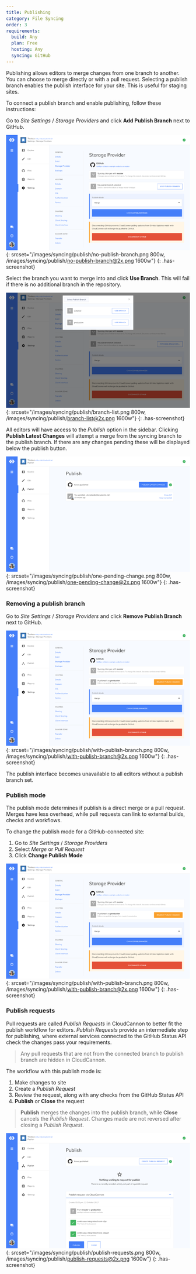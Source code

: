 ```yaml
---
title: Publishing
category: File Syncing
order: 3
requirements:
  build: Any
  plan: Free
  hosting: Any
  syncing: GitHub
---
```


Publishing allows editors to merge changes from one branch to another. You can choose to merge directly or with a pull request. Selecting a publish branch enables the publish interface for your site. This is useful for staging sites.

To connect a publish branch and enable publishing, follow these instructions:

Go to *Site Settings* / *Storage Providers* and click **Add Publish Branch** next to GitHub.

![Storage Providers interface](/images/syncing/publish/no-publish-branch.png){: srcset="/images/syncing/publish/no-publish-branch.png 800w, /images/syncing/publish/no-publish-branch@2x.png 1600w"}
{: .has-screenshot}

Select the branch you want to merge into and click **Use Branch**. This will fail if there is no additional branch in the repository.

![GitHub authentication](/images/syncing/publish/branch-list.png){: srcset="/images/syncing/publish/branch-list.png 800w, /images/syncing/publish/branch-list@2x.png 1600w"}
{: .has-screenshot}

All editors will have access to the *Publish* option in the sidebar. Clicking **Publish Latest Changes** will attempt a merge from the syncing branch to the publish branch. If there are any changes pending these will be displayed below the publish button.

![GitHub authorisation](/images/syncing/publish/one-pending-change.png){: srcset="/images/syncing/publish/one-pending-change.png 800w, /images/syncing/publish/one-pending-change@2x.png 1600w"}
{: .has-screenshot}


### Removing a publish branch

Go to *Site Settings* / *Storage Providers* and click **Remove Publish Branch** next to GitHub.

![Storage Providers interface](/images/syncing/publish/with-publish-branch.png){: srcset="/images/syncing/publish/with-publish-branch.png 800w, /images/syncing/publish/with-publish-branch@2x.png 1600w"}
{: .has-screenshot}

The publish interface becomes unavailable to all editors without a publish branch set.


### Publish mode

The publish mode determines if publish is a direct merge or a pull request. Merges have less overhead, while pull requests can link to external builds, checks and workflows.

To change the publish mode for a GitHub-connected site:

1. Go to *Site Settings* / *Storage Providers*
2. Select *Merge* or *Pull Request*
3. Click **Change Publish Mode**

![Storage Providers interface](/images/syncing/publish/with-publish-branch.png){: srcset="/images/syncing/publish/with-publish-branch.png 800w, /images/syncing/publish/with-publish-branch@2x.png 1600w"}
{: .has-screenshot}


### Publish requests

Pull requests are called *Publish Requests* in CloudCannon to better fit the publish workflow for editors. *Publish Requests* provide an intermediate step for publishing, where external services connected to the GitHub Status API check the changes pass your requirements.

> Any pull requests that are not from the connected branch to publish branch are hidden in CloudCannon.

The workflow with this publish mode is:

1. Make changes to site
2. Create a *Publish Request*
3. Review the request, along with any checks from the GitHub Status API
3. **Publish** or **Close** the request

> **Publish** merges the changes into the publish branch, while **Close** cancels the *Publish Request*. Changes made are not reversed after closing a *Publish Request*.

![Publish Request interface](/images/syncing/publish/publish-requests.png){: srcset="/images/syncing/publish/publish-requests.png 800w, /images/syncing/publish/publish-requests@2x.png 1600w"}
{: .has-screenshot}
